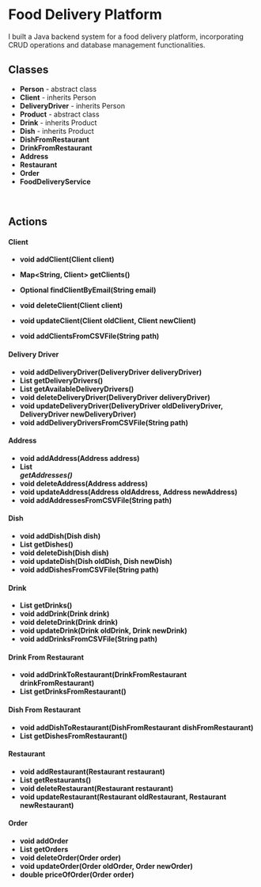 # Food Delivery Platform

I built a Java backend system for a food delivery platform, incorporating CRUD operations and database management functionalities. 

## Classes <br/>
* **Person** - abstract class <br/>
* **Client** - inherits Person <br/>
* **DeliveryDriver** - inherits Person<br/>
* **Product** - abstract class </br>
* **Drink** - inherits Product <br/>
* **Dish** - inherits Product <br/>
* **DishFromRestaurant** <br/>
* **DrinkFromRestaurant** <br/>
* **Address** <br/>
* **Restaurant** <br/>
* **Order** <br/>
* **FoodDeliveryService**
<br/>

## Actions <br/>

#### Client
* **void addClient(Client client)**
* **Map<String, Client> getClients()**
* **Optional<Client> findClientByEmail(String email)**
* **void deleteClient(Client client)**
* **void updateClient(Client oldClient, Client newClient)**

* **void addClientsFromCSVFile(String path)**


#### Delivery Driver
* **void addDeliveryDriver(DeliveryDriver deliveryDriver)**
* **List<DeliveryDriver> getDeliveryDrivers()**
* **List<DeliveryDriver> getAvailableDeliveryDrivers()**
* **void deleteDeliveryDriver(DeliveryDriver deliveryDriver)**
* **void updateDeliveryDriver(DeliveryDriver oldDeliveryDriver, DeliveryDriver newDeliveryDriver)**
* **void addDeliveryDriversFromCSVFile(String path)**


#### Address
* **void addAddress(Address address)**
* **List<Address> getAddresses()**
* **void deleteAddress(Address address)**
* **void updateAddress(Address oldAddress, Address newAddress)**
* **void addAddressesFromCSVFile(String path)**

#### Dish
* **void addDish(Dish dish)**
* **List<Dish> getDishes()**
* **void deleteDish(Dish dish)**
* **void updateDish(Dish oldDish, Dish newDish)**
* **void addDishesFromCSVFile(String path)**

#### Drink
* **List<Drink> getDrinks()**
* **void addDrink(Drink drink)**
* **void deleteDrink(Drink drink)**
* **void updateDrink(Drink oldDrink, Drink newDrink)**
* **void addDrinksFromCSVFile(String path)**

#### Drink From Restaurant
* **void addDrinkToRestaurant(DrinkFromRestaurant drinkFromRestaurant)**
* **List<DrinkFromRestaurant> getDrinksFromRestaurant()**

#### Dish From Restaurant
* **void addDishToRestaurant(DishFromRestaurant dishFromRestaurant)**
* **List<DishFromRestaurant> getDishesFromRestaurant()**

#### Restaurant
* **void addRestaurant(Restaurant restaurant)**
* **List<Restaurant> getRestaurants()**
* **void deleteRestaurant(Restaurant restaurant)**
* **void updateRestaurant(Restaurant oldRestaurant, Restaurant newRestaurant)**

#### Order
* **void addOrder**
* **List<Order> getOrders**
* **void deleteOrder(Order order)**
* **void updateOrder(Order oldOrder, Order newOrder)**
* **double priceOfOrder(Order order)**



















